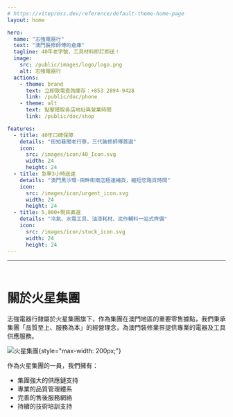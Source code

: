 ```yaml
---
# https://vitepress.dev/reference/default-theme-home-page
layout: home

hero:
  name: "志強電器行"
  text: "澳門裝修師傅的倉庫"
  tagline: 40年老字號，工具材料即訂即送！
  image:
    src: /public/images/logo/logo.png
    alt: 志強電器行
  actions:
    - theme: brand
      text: 立即致電查詢庫存：+853 2894-9428
      link: /public/doc/phone
    - theme: alt
      text: 點擊獲取各店地址與營業時間
      link: /public/doc/shop

features:
  - title: 40年口碑保障
    details: "街知巷聞老行尊，三代裝修師傅首選"
    icon:
      src: /images/icon/40_Icon.svg
      width: 24
      height: 24
  - title: 急單3小時送達
    details: "澳門黑沙環·田畔街兩店極速補貨，縮短您跑貨時間"
    icon:
      src: /images/icon/urgent_icon.svg
      width: 24
      height: 24
  - title: 5,000+現貨直選
    details: "冷氣、水電工具、油漆耗材、泥作輔料一站式齊備"
    icon:
      src: /images/icon/stock_icon.svg
      width: 24
      height: 24
---
```


---

<div style="margin: 4rem 0;"></div>

# 關於火星集團

志強電器行隸屬於火星集團旗下，作為集團在澳門地區的重要零售據點，我們秉承集團「品質至上、服務為本」的經營理念，為澳門裝修業界提供專業的電器及工具供應服務。

![火星集團](/images/logo/mars_logo_B.png){style="max-width: 200px;"}

作為火星集團的一員，我們擁有：

- 集團強大的供應鏈支持
- 專業的品質管理體系
- 完善的售後服務網絡
- 持續的技術培訓支持
